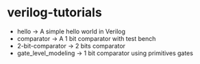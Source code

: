 # verilog-tutorials

* hello -> A simple hello world in Verilog
* comparator -> A 1 bit comparator with test bench
* 2-bit-comparator -> 2 bits comparator
* gate_level_modeling -> 1 bit comparator using primitives gates
